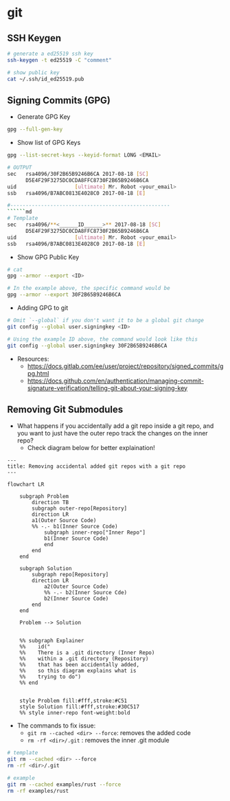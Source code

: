 # git

## SSH Keygen
```sh
# generate a ed25519 ssh key
ssh-keygen -t ed25519 -C "comment"

# show public key
cat ~/.ssh/id_ed25519.pub
```

## Signing Commits (GPG)

- Generate GPG Key
```sh
gpg --full-gen-key
```

- Show list of GPG Keys
```sh
gpg --list-secret-keys --keyid-format LONG <EMAIL>

# OUTPUT
sec   rsa4096/30F2B65B9246B6CA 2017-08-18 [SC]
      D5E4F29F3275DC0CDA8FFC8730F2B65B9246B6CA
uid                   [ultimate] Mr. Robot <your_email>
ssb   rsa4096/B7ABC0813E4028C0 2017-08-18 [E]

#----------------------------------------------------
``````md
# Template
sec   rsa4096/**<______ID______>** 2017-08-18 [SC]
      D5E4F29F3275DC0CDA8FFC8730F2B65B9246B6CA
uid                   [ultimate] Mr. Robot <your_email>
ssb   rsa4096/B7ABC0813E4028C0 2017-08-18 [E]
```

- Show GPG Public Key
```sh
# cat 
gpg --armor --export <ID>

# In the example above, the specific command would be 
gpg --armor --export 30F2B65B9246B6CA
```

- Adding GPG to git
```sh
# Omit `--global` if you don't want it to be a global git change
git config --global user.signingkey <ID>

# Using the example ID above, the command would look like this
git config --global user.signingkey 30F2B65B9246B6CA

```

- Resources:
  - https://docs.gitlab.com/ee/user/project/repository/signed_commits/gpg.html
  - https://docs.github.com/en/authentication/managing-commit-signature-verification/telling-git-about-your-signing-key


## Removing Git Submodules

- What happens if you accidentally add a git repo inside a git repo, and you want to just have the outer repo track the changes on the inner repo?
  - Check diagram below for better explaination!

```mermaid
---
title: Removing accidental added git repos with a git repo
---

flowchart LR

    subgraph Problem
        direction TB
        subgraph outer-repo[Repository]
        direction LR
        a1(Outer Source Code)
        %% -.- b1(Inner Source Code)
            subgraph inner-repo["Inner Repo"]
            b1(Inner Source Code)
            end
        end
    end

    subgraph Solution
        subgraph repo[Repository]
        direction LR
            a2(Outer Source Code)
            %% -.- b2(Inner Source Cde)
            b2(Inner Source Code)
        end
    end

    Problem --> Solution


    %% subgraph Explainer
    %%    id("
    %%    There is a .git directory (Inner Repo)
    %%    within a .git directory (Repository)
    %%    that has been accidentally added,
    %%    so this diagram explains what is
    %%    trying to do")
    %% end


    style Problem fill:#fff,stroke:#C51
    style Solution fill:#fff,stroke:#30C517
    %% style inner-repo font-weight:bold
```

- The commands to fix issue:
  - `git rm --cached <dir> --force`: removes the added code
  - `rm -rf <dir>/.git` : removes the inner .git module

```bash
# template
git rm --cached <dir> --force
rm -rf <dir>/.git

# example
git rm --cached examples/rust --force
rm -rf examples/rust

```